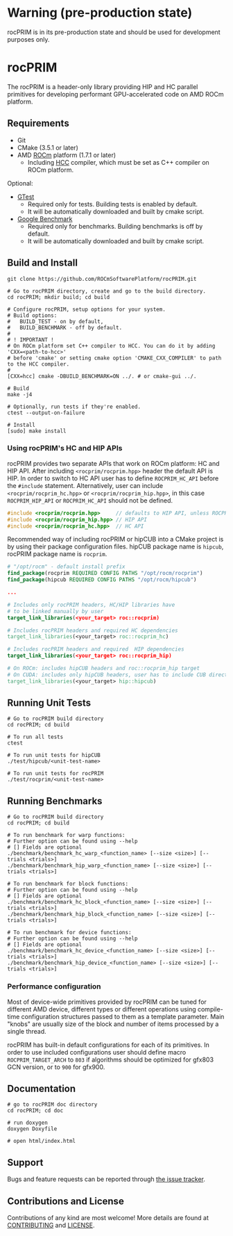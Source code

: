 # Warning (pre-production state)

rocPRIM is in its pre-production state and should be used for development purposes only.

# rocPRIM

The rocPRIM is a header-only library providing HIP and HC parallel primitives for developing
performant GPU-accelerated code on AMD ROCm platform.

## Requirements

* Git
* CMake (3.5.1 or later)
* AMD [ROCm](https://rocm.github.io/install.html) platform (1.7.1 or later)
  * Including [HCC](https://github.com/RadeonOpenCompute/hcc) compiler, which must be
    set as C++ compiler on ROCm platform.

Optional:

* [GTest](https://github.com/google/googletest)
  * Required only for tests. Building tests is enabled by default.
  * It will be automatically downloaded and built by cmake script.
* [Google Benchmark](https://github.com/google/benchmark)
  * Required only for benchmarks. Building benchmarks is off by default.
  * It will be automatically downloaded and built by cmake script.

## Build and Install

```
git clone https://github.com/ROCmSoftwarePlatform/rocPRIM.git

# Go to rocPRIM directory, create and go to the build directory.
cd rocPRIM; mkdir build; cd build

# Configure rocPRIM, setup options for your system.
# Build options:
#   BUILD_TEST - on by default,
#   BUILD_BENCHMARK - off by default.
#
# ! IMPORTANT !
# On ROCm platform set C++ compiler to HCC. You can do it by adding 'CXX=<path-to-hcc>'
# before 'cmake' or setting cmake option 'CMAKE_CXX_COMPILER' to path to the HCC compiler.
#
[CXX=hcc] cmake -DBUILD_BENCHMARK=ON ../. # or cmake-gui ../.

# Build
make -j4

# Optionally, run tests if they're enabled.
ctest --output-on-failure

# Install
[sudo] make install
```

### Using rocPRIM's HC and HIP APIs

rocPRIM provides two separate APIs that work on ROCm platform: HC and HIP API. After including
`<rocprim/rocprim.hpp>` header the default API is HIP. In order to switch to HC API user has to
define `ROCPRIM_HC_API` before the `#include` statement. Alternatively, user can include
`<rocprim/rocprim_hc.hpp>` or `<rocprim/rocprim_hip.hpp>`, in this case `ROCPRIM_HIP_API` or
`ROCPRIM_HC_API` should not be defined.

```cpp
#include <rocprim/rocprim.hpp>     // defaults to HIP API, unless ROCPRIM_HC_API defined before
#include <rocprim/rocprim_hip.hpp> // HIP API
#include <rocprim/rocprim_hc.hpp>  // HC API
```

Recommended way of including rocPRIM or hipCUB into a CMake project is by using their package
configuration files. hipCUB package name is `hipcub`, rocPRIM package name is `rocprim`.

```cmake
# "/opt/rocm" - default install prefix
find_package(rocprim REQUIRED CONFIG PATHS "/opt/rocm/rocprim")
find_package(hipcub REQUIRED CONFIG PATHS "/opt/rocm/hipcub")

...

# Includes only rocPRIM headers, HC/HIP libraries have
# to be linked manually by user
target_link_libraries(<your_target> roc::rocprim)

# Includes rocPRIM headers and required HC dependencies
target_link_libraries(<your_target> roc::rocprim_hc)

# Includes rocPRIM headers and required  HIP dependencies
target_link_libraries(<your_target> roc::rocprim_hip)

# On ROCm: includes hipCUB headers and roc::rocprim_hip target
# On CUDA: includes only hipCUB headers, user has to include CUB directory
target_link_libraries(<your_target> hip::hipcub)
```

## Running Unit Tests

```
# Go to rocPRIM build directory
cd rocPRIM; cd build

# To run all tests
ctest

# To run unit tests for hipCUB
./test/hipcub/<unit-test-name>

# To run unit tests for rocPRIM
./test/rocprim/<unit-test-name>
```

## Running Benchmarks

```
# Go to rocPRIM build directory
cd rocPRIM; cd build

# To run benchmark for warp functions:
# Further option can be found using --help
# [] Fields are optional
./benchmark/benchmark_hc_warp_<function_name> [--size <size>] [--trials <trials>]
./benchmark/benchmark_hip_warp_<function_name> [--size <size>] [--trials <trials>]

# To run benchmark for block functions:
# Further option can be found using --help
# [] Fields are optional
./benchmark/benchmark_hc_block_<function_name> [--size <size>] [--trials <trials>]
./benchmark/benchmark_hip_block_<function_name> [--size <size>] [--trials <trials>]

# To run benchmark for device functions:
# Further option can be found using --help
# [] Fields are optional
./benchmark/benchmark_hc_device_<function_name> [--size <size>] [--trials <trials>]
./benchmark/benchmark_hip_device_<function_name> [--size <size>] [--trials <trials>]
```

### Performance configuration

Most of device-wide primitives provided by rocPRIM can be tuned for different AMD device,
different types or different operations using compile-time configuration structures passed
to them as a template parameter. Main "knobs" are usually size of the block and number of
items processed by a single thread.

rocPRIM has built-in default configurations for each of its primitives. In order to use
included configurations user should define macro `ROCPRIM_TARGET_ARCH` to `803` if algorithms
should be optimized for gfx803 GCN version, or to `900` for gfx900.

## Documentation

```
# go to rocPRIM doc directory
cd rocPRIM; cd doc

# run doxygen
doxygen Doxyfile

# open html/index.html

```

## Support

Bugs and feature requests can be reported through [the issue tracker](https://github.com/ROCmSoftwarePlatform/rocPRIM/issues).

## Contributions and License

Contributions of any kind are most welcome! More details are found at [CONTRIBUTING](./CONTRIBUTING.md)
and [LICENSE](./LICENSE.txt).
